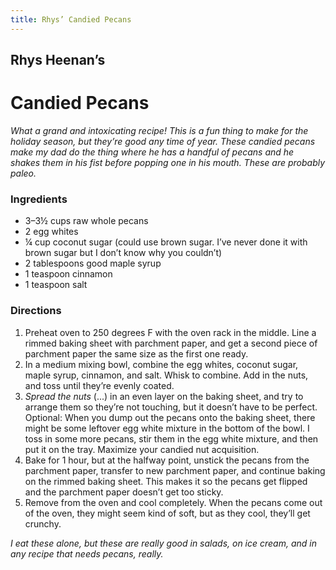 ```yaml
---
title: Rhys’ Candied Pecans
---
```


## Rhys Heenan’s
# Candied Pecans

*What a grand and intoxicating recipe! This is a fun thing to make for the holiday season, but they’re good any time of year. These candied pecans make my dad do the thing where he has a handful of pecans and he shakes them in his fist before popping one in his mouth. These are probably paleo.*

### Ingredients

- <qu>3–3½ cups</qu> raw whole pecans
- <qu>2</qu> egg whites
- <qu>¼ cup</qu> coconut sugar (could use brown sugar. I’ve never done it with brown sugar but I don’t know why you couldn’t)
- <qu>2 tablespoons</qu> good maple syrup 
- <qu>1 teaspoon</qu> cinnamon
- <qu>1 teaspoon</qu> salt

### Directions

1. Preheat oven to <qu>250 degrees F</qu> with the oven rack in the middle. Line a rimmed baking sheet with parchment paper, and get a second piece of parchment paper the same size as the first one ready. 
2. In a medium mixing bowl, combine the egg whites, coconut sugar, maple syrup, cinnamon, and salt. Whisk to combine. Add in the nuts, and toss until they’re evenly coated. 
3. *Spread the nuts* (...) in an even layer on the baking sheet, and try to arrange them so they’re not touching, but it doesn’t have to be perfect.
Optional: When you dump out the pecans onto the baking sheet, there might be some leftover egg white mixture in the bottom of the bowl. I toss in some more pecans, stir them in the egg white mixture, and then put it on the tray. Maximize your candied nut acquisition. 
4. Bake for 1 hour, but at the halfway point, unstick the pecans from the parchment paper, transfer to new parchment paper, and continue baking on the rimmed baking sheet. This makes it so the pecans get flipped and the parchment paper doesn’t get too sticky. 
5. Remove from the oven and cool completely. When the pecans come out of the oven, they might seem kind of soft, but as they cool, they’ll get crunchy. 

*I eat these alone, but these are really good in salads, on ice cream, and in any recipe that needs pecans, really.*